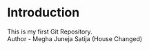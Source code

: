 # Introduction

This is my first Git Repository.
<br>
Author -  Megha Juneja Satija (House Changed)


